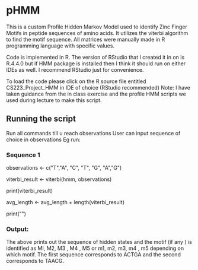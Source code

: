 # pHMM
This is a custom Profile Hidden Markov Model used to identify Zinc Finger Motifs in peptide sequences of amino acids. It utilizes the viterbi algorithm to find the motif sequence. All matrices were manually made in R programming language with specific values.

Code is implemented in R. The version of RStudio that I created it in on is R.4.4.0 but if HMM package is installed then I think it should run on either IDEs as well.
I recommend RStudio just for convenience.

To load the code please click on the R source file entitled CS223_Project_HMM in IDE of choice (RStudio recommended)
Note: I have taken guidance from the in class exercise and the profile HMM scripts we used during lecture to make this script.

## Running the script
Run all commands till u reach observations
User can input sequence of choice in observations
Eg run:
### Sequence 1
observations <- c("T","A", "C", "T", "G", "A","G")

viterbi_result <- viterbi(hmm, observations)

print(viterbi_result)

avg_length <- avg_length + length(viterbi_result)

print("")
### Output:
The above prints out the sequence of hidden states and the motif (if any ) is identified as MI, M2, M3 , M4 , M5 or m1, m2, m3, m4 , m5  depending on which motif.
The first sequence corresponds to ACTGA and the second corresponds to TAACG.
